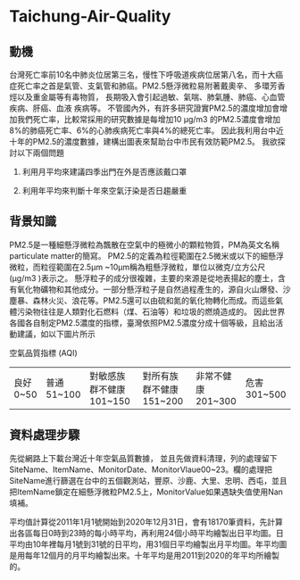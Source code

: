 # Taichung-Air-Quality

## 動機
台灣死亡率前10名中肺炎位居第三名，慢性下呼吸道疾病位居第八名，而十大癌症死亡率之首是氣管、支氣管和肺癌。PM2.5懸浮微粒易附著戴奧辛、 多環芳香烴以及重金屬等有毒物質， 長期吸入會引起過敏、氣喘、肺氣腫、肺癌、心血管疾病、肝癌、血液 疾病等。
不管國內外，有許多研究證實PM2.5的濃度增加會增加我們死亡率，比較常採用的研究數據是每增加10 μg/m3 的PM2.5濃度會增加8%的肺癌死亡率、6%的心肺疾病死亡率與4%的總死亡率。
因此我利用台中近十年的PM2.5的濃度數據，建構出圖表來幫助台中市民有效防範PM2.5。
我欲探討以下兩個問題

1.	利用月平均來建議四季出門在外是否應該戴口罩

2.	利用年平均來判斷十年來空氣汙染是否日趨嚴重

## 背景知識
PM2.5是一種細懸浮微粒為飄散在空氣中的極微小的顆粒物質，PM為英文名稱 particulate matter的簡寫。 PM2.5的定義為粒徑範圍在2.5微米或以下的細懸浮微粒，而粒徑範圍在2.5μm ~10μm稱為粗懸浮微粒，單位以微克/立方公尺(μg/m3 )表示之。
懸浮粒子的成分很複雜，主要的來源是從地表揚起的塵土，含有氧化物礦物和其他成分。一部分懸浮粒子是自然過程產生的，源自火山爆發、沙塵暴、森林火災、浪花等。PM2.5還可以由硫和氮的氧化物轉化而成。而這些氣體污染物往往是人類對化石燃料（煤、石油等）和垃圾的燃燒造成的。
因此世界各國各自制定PM2.5濃度的指標，臺灣依照PM2.5濃度分成十個等級，且給出活動建議，如以下圖片所示

<div class="MyTable AQI">
    <p class="MyCaption">空氣品質指標 (AQI)</p>
    <div class="AQIlegend">
        <table>
            <tbody>
                <tr>
                    <td>
                        <span class="bor-top-green">良好<br>
                            0~50</span>
                    </td>
                    <td>
                        <span class="bor-top-yellow">普通<br>
                            51~100</span>
                    </td>
                    <td>
                        <span class="bor-top-orange">對敏感族群不健康<br>
                            101~150</span>
                    </td>
                    <td>
                        <span class="bor-top-red">對所有族群不健康<br>
                            151~200</span>
                    </td>
                    <td>
                        <span class="bor-top-purple">非常不健康<br>
                            201~300</span>
                    </td>
                    <td>
                        <span class="bor-top-brown">危害<br>
                            301~500</span>
                    </td>
                </tr>
            </tbody>
        </table>
    </div>
</div>

## 資料處理步驟

先從網路上下載台灣近十年空氣品質數據， 並且先做資料清理，列的處理留下SiteName、ItemName、MonitorDate、MonitorVlaue00~23。欄的處理把SiteName進行篩選在台中的五個觀測站，豐原、沙鹿、大里、忠明、西屯，並且把ItemName鎖定在細懸浮微粒PM2.5上，MonitorValue如果遇缺失值使用Nan填補。

平均值計算從2011年1月1號開始到2020年12月31日，會有18170筆資料，先計算出各區每日0時到23時的每小時平均，再利用24個小時平均繪製出日平均圖。日平均由10年裡每月1號到31號的日平均，用31個日平均繪製出月平均圖。年平均圖是用每年12個月的月平均繪製出來。十年平均是用2011到2020的年平均所繪製的。


